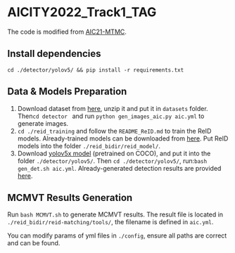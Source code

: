 # AICITY2022_Track1_TAG
The code is modified from [AIC21-MTMC](https://github.com/LCFractal/AIC21-MTMC).
## Install dependencies

`cd ./detector/yolov5/ && pip install -r requirements.txt`


## Data & Models Preparation 

1. Download dataset from [here](https://www.aicitychallenge.org/2022-track1-download/), unzip it and put it in `datasets` folder. Then```cd detector ``` and run
     ```python gen_images_aic.py aic.yml``` to generate images.
2. ```cd ./reid_training``` and follow the ```README_ReID.md``` to train the ReID models. Already-trained models can be downloaded from [here](https://drive.google.com/drive/folders/1trYAwgsnB414IHcDfkqGSOTJzet0vkvx?usp=sharing). Put ReID models into the folder `./reid_bidir/reid_model/`. 
3. Download [yolov5x model](https://github.com/ultralytics/yolov5/releases/download/v4.0/yolov5x.pt) (pretrained on COCO), and put it into the folder `./detector/yolov5/`. Then `cd ./detector/yolov5/`, run:`bash gen_det.sh aic.yml`. Already-generated detection results are provided [here](https://drive.google.com/file/d/1uDGIeImgDrE12Du6Oqxpi4EH1cWTi0Xx/view?usp=sharing).

## MCMVT Results Generation

Run `bash MCMVT.sh` to generate MCMVT results. The result file is located in `./reid_bidir/reid-matching/tools/`, the filename is defined in `aic.yml`.

You can modify params of yml files in `./config`, ensure all paths are correct and can be found.

